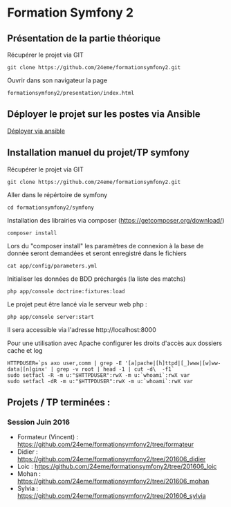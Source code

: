 # Formation Symfony 2

## Présentation de la partie théorique

Récupérer le projet via GIT

    git clone https://github.com/24eme/formationsymfony2.git

Ouvrir dans son navigateur la page          

    formationsymfony2/presentation/index.html

## Déployer le projet sur les postes via Ansible

[Déployer via ansible](ansible)

## Installation manuel du projet/TP symfony

Récupérer le projet via GIT

    git clone https://github.com/24eme/formationsymfony2.git

Aller dans le répértoire de symfony

    cd formationsymfony2/symfony

Installation des librairies via composer (https://getcomposer.org/download/)

    composer install

Lors du "composer install" les paramètres de connexion à la base de donnée seront demandées et seront enregistré dans le fichiers

    cat app/config/parameters.yml

Initialiser les données de BDD préchargés (la liste des matchs)

    php app/console doctrine:fixtures:load

Le projet peut être lancé via le serveur web php :

    php app/console server:start

Il sera accessible via l'adresse http://localhost:8000

Pour une utilisation avec Apache configurer les droits d'accès aux dossiers cache et log

    HTTPDUSER=`ps axo user,comm | grep -E '[a]pache|[h]ttpd|[_]www|[w]ww-data|[n]ginx' | grep -v root | head -1 | cut -d\  -f1`
    sudo setfacl -R -m u:"$HTTPDUSER":rwX -m u:`whoami`:rwX var
    sudo setfacl -dR -m u:"$HTTPDUSER":rwX -m u:`whoami`:rwX var

## Projets / TP terminées :

### Session Juin 2016

- Formateur (Vincent) : https://github.com/24eme/formationsymfony2/tree/formateur
- Didier : https://github.com/24eme/formationsymfony2/tree/201606_didier
- Loic : https://github.com/24eme/formationsymfony2/tree/201606_loic
- Mohan : https://github.com/24eme/formationsymfony2/tree/201606_mohan
- Sylvia : https://github.com/24eme/formationsymfony2/tree/201606_sylvia
